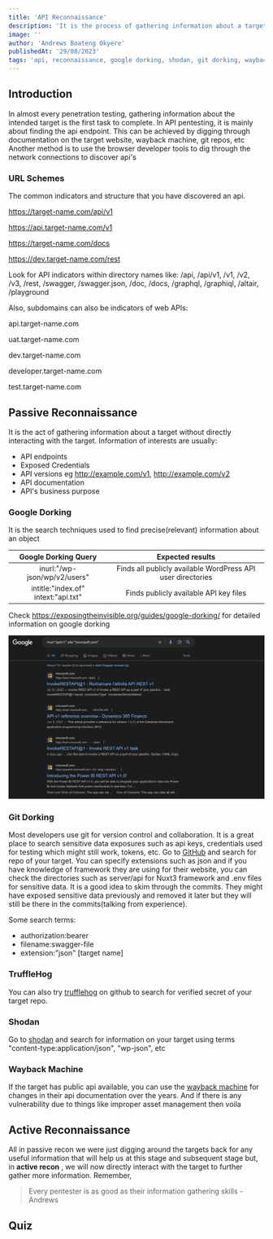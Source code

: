 ```yaml
---
title: 'API Reconnaissance'
description: 'It is the process of gathering information about a target'
image: ''
author: 'Andrews Boateng Okyere'
publishedAt: '29/08/2023'
tags: 'api, reconnaissance, google dorking, shodan, git dorking, wayback machine'
---
```

## Introduction

In almost every penetration testing, gathering information about the intended target is the first task to complete. In API pentesting, it is mainly about finding the api endpoint. This can be achieved by digging through documentation on the target website, wayback machine, git repos, etc
Another method is to use the browser developer tools to dig through the network connections to discover api's

### URL Schemes

The common indicators and structure that you have discovered an api.

<https://target-name.com/api/v1>

<https://api.target-name.com/v1>

<https://target-name.com/docs>

<https://dev.target-name.com/rest>

Look for API indicators within directory names like:
/api, /api/v1, /v1, /v2, /v3, /rest, /swagger, /swagger.json, /doc, /docs, /graphql, /graphiql, /altair, /playground

Also, subdomains can also be indicators of web APIs:

api.target-name.com

uat.target-name.com

dev.target-name.com

developer.target-name.com

test.target-name.com

## Passive Reconnaissance

It is the act of gathering information about a target without directly interacting with the target.
Information of interests are usually:

- API endpoints
- Exposed Credentials
- API versions eg <http://example.com/v1>, <http://example.com/v2>
- API documentation
- API's business purpose

### Google Dorking

It is the search techniques used to find precise(relevant) information about an object

|Google Dorking Query | Expected results |
|:-------------------: | :----------------:|
|inurl:"/wp-json/wp/v2/users" | Finds all publicly available WordPress API user directories|
|intitle:"index.of" intext:"api.txt" | Finds publicly available API key files|

Check <https://exposingtheinvisible.org/guides/google-dorking/> for detailed information on google dorking

![Example of Google Dorking](image.png)

### Git Dorking

Most developers use git for version control and collaboration. It is a great place to search sensitive data exposures such as api keys, credentials used for testing which might still work, tokens, etc.
Go to [GitHub](https://github.com) and search for repo of your target. You can specify extensions such as json and if you have knowledge of framework they are using for their website, you can check the directories such as server/api for Nuxt3 framework and .env files for sensitive data. It is a good idea to skim through the commits. They might have exposed sensitive data previously and removed it later but they will still be there in the commits(talking from experience).

Some search terms:

- authorization:bearer
- filename:swagger-file
- extension:"json" [target name]

### TruffleHog

You can also try [trufflehog](https://github.com/trufflesecurity/trufflehog) on github to search for verified secret of your target repo.

### Shodan

Go to [shodan](shodan.io) and search for information on your target using terms "content-type:application/json", "wp-json", etc

### Wayback Machine

If the target has public api available, you can use the [wayback machine](https://web.archive.org) for changes in their api documentation over the years. And if there is any vulnerability due to things like improper asset management then voila

## Active Reconnaissance

All in passive recon we were just digging around the targets back for any useful information that will help us at this stage and subsequent stage but, in **active recon** , we will now directly interact with the target to further gather more information.
Remember,
>Every pentester is as good as their information gathering skills - Andrews

## Quiz
